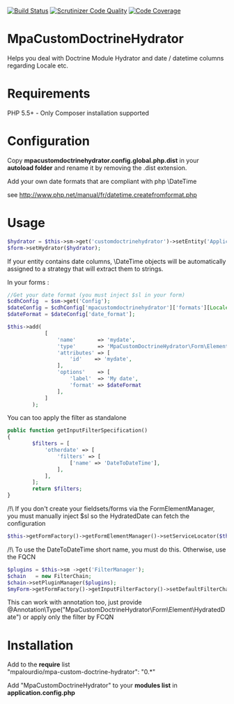 [![Build Status](https://travis-ci.org/mpalourdio/MpaCustomDoctrineHydrator.png?branch=master)](https://travis-ci.org/mpalourdio/MpaCustomDoctrineHydrator)
[![Scrutinizer Code Quality](https://scrutinizer-ci.com/g/mpalourdio/MpaCustomDoctrineHydrator/badges/quality-score.png?s=2c109f8b765d059d4b33cb1f6195eae07b2fdb1c)](https://scrutinizer-ci.com/g/mpalourdio/MpaCustomDoctrineHydrator/)
[![Code Coverage](https://scrutinizer-ci.com/g/mpalourdio/MpaCustomDoctrineHydrator/badges/coverage.png?s=b249873714b3c85f08dfcd9306bd4c6b9cb19ba0)](https://scrutinizer-ci.com/g/mpalourdio/MpaCustomDoctrineHydrator/)


MpaCustomDoctrineHydrator
=========================

Helps you deal with Doctrine Module Hydrator and date / datetime columns regarding Locale etc.

Requirements
============
PHP 5.5+ - Only Composer installation supported


Configuration
=============
Copy **mpacustomdoctrinehydrator.config.global.php.dist** in your **autoload folder** and rename it by removing the .dist
extension.

Add your own date formats that are compliant with php \DateTime

see http://www.php.net/manual/fr/datetime.createfromformat.php

Usage
=====

```php
$hydrator = $this->sm->get('customdoctrinehydrator')->setEntity('Application\Entity\Myentity');
$form->setHydrator($hydrator);
```

If your entity contains date columns, \DateTime objects will be automatically assigned to a strategy that will extract them to strings.

In your forms :
```php
//Get your date format (you must inject $sl in your form)
$cdhConfig  = $sm->get('Config');
$dateConfig = $cdhConfig['mpacustomdoctrinehydrator']['formats'][Locale::getDefault()];
$dateFormat = $dateConfig['date_format'];

$this->add(
            [
                'name'       => 'mydate',
                'type'       => 'MpaCustomDoctrineHydrator\Form\Element\HydratedDate',
                'attributes' => [
                    'id'    => 'mydate',
                ],
                'options'    => [
                    'label'  => 'My date',
                    'format' => $dateFormat
                ],
            ]
        );
```

You can too apply the filter as standalone
```php
public function getInputFilterSpecification()
{
        $filters = [
            'otherdate' => [
                'filters' => [
                    ['name' => 'DateToDateTime'],
                ],
            ],
        ];
        return $filters;
}
```

/!\ If you don't create your fieldsets/forms via the FormElementManager, you must manually inject $sl so the HydratedDate can fetch the configuration
```php
$this->getFormFactory()->getFormElementManager()->setServiceLocator($this->sm);
```

/!\ To use the DateToDateTime short name, you must do this. Otherwise, use the FQCN
```php
$plugins = $this->sm ->get('FilterManager');
$chain   = new FilterChain;
$chain->setPluginManager($plugins);
$myForm->getFormFactory()->getInputFilterFactory()->setDefaultFilterChain($chain);
```

This can work with annotation too, just provide @Annotation\Type("MpaCustomDoctrineHydrator\Form\Element\HydratedDate") or apply only the filter by FCQN


Installation
============
Add to the **require** list  
"mpalourdio/mpa-custom-doctrine-hydrator": "0.*"

Add "MpaCustomDoctrineHydrator" to your **modules list** in **application.config.php**
